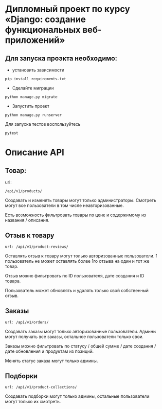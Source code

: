 # Дипломный проект по курсу «Django: создание функциональных веб-приложений»

## Для запуска проэкта необходимо:
- установить зависимости 
``` 
pip install requirements.txt
```
- Сделайте миграции 
```
python manage.py migrate
```
- Запустить проект 
```
python manage.py runserver
```

Для запуска тестов воспользуйтесь 
```
pytest
```


# Описание API

## Товар:

url: 
```
/api/v1/products/
```

Создавать и изменять товары могут только администраторы. Смотреть могут все пользователи в том числе неавторизованные.

Есть возможность фильтровать товары по цене и содержимому из названия / описания.



## Отзыв к товару
```
url: /api/v1/product-reviews/
```

Оставлять отзыв к товару могут только авторизованные пользователи. 1 пользователь не может оставлять более 1го отзыва на один и тот же товар.

Отзыв можно фильтровать по ID пользователя, дате создания и ID товара.

Пользователь может обновлять и удалять только свой собственный отзыв.



## Заказы
```
url: /api/v1/orders/
```
Создавать заказы могут только авторизованные пользователи. Админы могут получать все заказы, остальное пользователи только свои.

Заказы можно фильтровать по статусу / общей сумме / дате создания / дате обновления и продуктам из позиций.

Менять статус заказа могут только админы.

## Подборки
``` 
url: /api/v1/product-collections/
```
Создавать подборки могут только админы, остальные пользователи могут только их смотреть.
